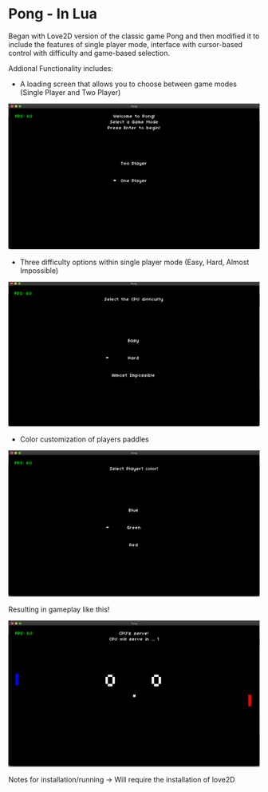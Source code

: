 # Pong - In Lua 

Began with Love2D version of the classic game Pong and then modified it to include the features of single player mode, interface with cursor-based control with difficulty and game-based selection.

Addional Functionality includes: 
* A loading screen that allows you to choose between game modes (Single Player and Two Player)

![](StartScreen.png)
* Three difficulty options within single player mode (Easy, Hard, Almost Impossible)

![](DifficultySelect.png)
* Color customization of players paddles 

![](ColorSelect.png)

Resulting in gameplay like this!

![](GamePlay.png)

Notes for installation/running -> 
Will require the installation of love2D
